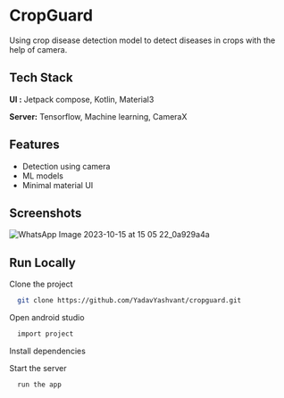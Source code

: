 
# CropGuard

Using crop disease detection model to detect diseases in crops with the help of camera.
## Tech Stack

**UI :** Jetpack compose, Kotlin, Material3

**Server:** Tensorflow, Machine learning, CameraX


## Features

- Detection using camera
- ML models
- Minimal material UI


## Screenshots

![WhatsApp Image 2023-10-15 at 15 05 22_0a929a4a](https://github.com/YadavYashvant/Leafguard/assets/113130559/e0575010-e2ed-4c56-a760-044aca76381f)
## Run Locally

Clone the project

```bash
  git clone https://github.com/YadavYashvant/cropguard.git
```

Open android studio

```bash
  import project
```

Install dependencies


Start the server

```bash
  run the app
```

